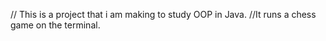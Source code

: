 // This is a project that i am making to study OOP in Java.
//It runs a chess game on the terminal.
